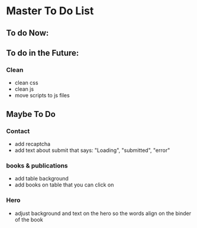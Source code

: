 # Master To Do List

## To do Now:

## To do in the Future:

### Clean

- clean css
- clean js
- move scripts to js files

## Maybe To Do

### Contact

- add recaptcha
- add text about submit that says: "Loading", "submitted", "error"

### books & publications

- add table background
- add books on table that you can click on

### Hero

- adjust background and text on the hero so the words align on the binder of the book
